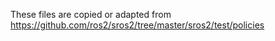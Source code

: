 These files are copied or adapted from https://github.com/ros2/sros2/tree/master/sros2/test/policies
